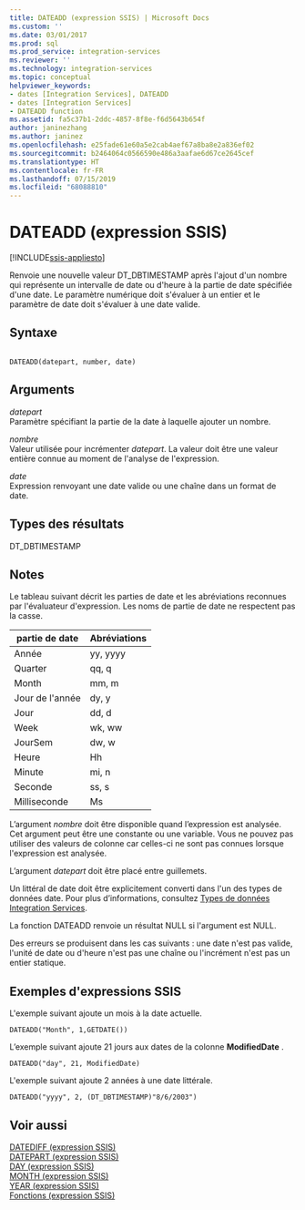 ```yaml
---
title: DATEADD (expression SSIS) | Microsoft Docs
ms.custom: ''
ms.date: 03/01/2017
ms.prod: sql
ms.prod_service: integration-services
ms.reviewer: ''
ms.technology: integration-services
ms.topic: conceptual
helpviewer_keywords:
- dates [Integration Services], DATEADD
- dates [Integration Services]
- DATEADD function
ms.assetid: fa5c37b1-2ddc-4857-8f8e-f6d5643b654f
author: janinezhang
ms.author: janinez
ms.openlocfilehash: e25fade61e60a5e2cab4aef67a8ba8e2a836ef02
ms.sourcegitcommit: b2464064c0566590e486a3aafae6d67ce2645cef
ms.translationtype: HT
ms.contentlocale: fr-FR
ms.lasthandoff: 07/15/2019
ms.locfileid: "68088810"
---
```

# <a name="dateadd-ssis-expression"></a>DATEADD (expression SSIS)

[!INCLUDE[ssis-appliesto](../../includes/ssis-appliesto-ssvrpluslinux-asdb-asdw-xxx.md)]


  Renvoie une nouvelle valeur DT_DBTIMESTAMP après l'ajout d'un nombre qui représente un intervalle de date ou d'heure à la partie de date spécifiée d'une date. Le paramètre numérique doit s'évaluer à un entier et le paramètre de date doit s'évaluer à une date valide.  
  
## <a name="syntax"></a>Syntaxe  
  
```  
  
DATEADD(datepart, number, date)  
```  
  
## <a name="arguments"></a>Arguments  
 *datepart*  
 Paramètre spécifiant la partie de la date à laquelle ajouter un nombre.  
  
 *nombre*  
 Valeur utilisée pour incrémenter *datepart*. La valeur doit être une valeur entière connue au moment de l'analyse de l'expression.  
  
 *date*  
 Expression renvoyant une date valide ou une chaîne dans un format de date.  
  
## <a name="result-types"></a>Types des résultats  
 DT_DBTIMESTAMP  
  
## <a name="remarks"></a>Notes  
 Le tableau suivant décrit les parties de date et les abréviations reconnues par l'évaluateur d'expression. Les noms de partie de date ne respectent pas la casse.  
  
|partie de date|Abréviations|  
|--------------|-------------------|  
|Année|yy, yyyy|  
|Quarter|qq, q|  
|Month|mm, m|  
|Jour de l'année|dy, y|  
|Jour|dd, d|  
|Week|wk, ww|  
|JourSem|dw, w|  
|Heure|Hh|  
|Minute|mi, n|  
|Seconde|ss, s|  
|Milliseconde|Ms|  
  
 L’argument *nombre* doit être disponible quand l’expression est analysée. Cet argument peut être une constante ou une variable. Vous ne pouvez pas utiliser des valeurs de colonne car celles-ci ne sont pas connues lorsque l'expression est analysée.  
  
 L’argument *datepart* doit être placé entre guillemets.  
  
 Un littéral de date doit être explicitement converti dans l'un des types de données date. Pour plus d’informations, consultez [Types de données Integration Services](../../integration-services/data-flow/integration-services-data-types.md).  
  
 La fonction DATEADD renvoie un résultat NULL si l'argument est NULL.  
  
 Des erreurs se produisent dans les cas suivants : une date n'est pas valide, l'unité de date ou d'heure n'est pas une chaîne ou l'incrément n'est pas un entier statique.  
  
## <a name="ssis-expression-examples"></a>Exemples d'expressions SSIS  
 L'exemple suivant ajoute un mois à la date actuelle.  
  
```  
DATEADD("Month", 1,GETDATE())  
```  
  
 L’exemple suivant ajoute 21 jours aux dates de la colonne **ModifiedDate** .  
  
```  
DATEADD("day", 21, ModifiedDate)  
```  
  
 L'exemple suivant ajoute 2 années à une date littérale.  
  
```  
DATEADD("yyyy", 2, (DT_DBTIMESTAMP)"8/6/2003")  
```  
  
## <a name="see-also"></a>Voir aussi  
 [DATEDIFF &#40;expression SSIS&#41;](../../integration-services/expressions/datediff-ssis-expression.md)   
 [DATEPART &#40;expression SSIS&#41;](../../integration-services/expressions/datepart-ssis-expression.md)   
 [DAY &#40;expression SSIS&#41;](../../integration-services/expressions/day-ssis-expression.md)   
 [MONTH &#40;expression SSIS&#41;](../../integration-services/expressions/month-ssis-expression.md)   
 [YEAR &#40;expression SSIS&#41;](../../integration-services/expressions/year-ssis-expression.md)   
 [Fonctions &#40;expression SSIS&#41;](../../integration-services/expressions/functions-ssis-expression.md)  
  
  
